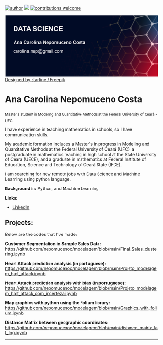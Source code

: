 [![author](https://img.shields.io/badge/author-anacarolina-red)](https://www.linkedin.com/in/anacarolinanepomuceno/?locale=en_US) [![](https://img.shields.io/badge/python-3.7+-blue.svg)](https://www.python.org/downloads/release/python-365/) [![contributions welcome](https://img.shields.io/badge/contributions-welcome-brightgreen.svg?style=flat)](https://github.com/nepomucenoc)


  <img src="carolbanner.png" width="600"/>
<a href="http://www.freepik.com">Designed by starline / Freepik</a>



# Ana Carolina Nepomuceno Costa
<sub>Master's student in Modeling and Quantitative Methods at the Federal University of Ceará - UFC</sub>

I have experience in teaching mathematics in schools, so I have communication skills.

My academic formation includes a Master's in progress in Modeling and Quantitative Methods at the Federal University of Ceará (UFC), a postgraduate in mathematics teaching in high school at the State University of Ceara (UECE), and a graduate in mathematics at Federal Institute of Education, Science and Technology of Ceará State (IFCE).

I am searching for new remote jobs with Data Science and Machine Learning using python language.

**Background in:** Python, and Machine Learning

**Links:**
* [LinkedIn](https://www.linkedin.com/in/anacarolinanepomuceno/?locale=en_US)



## Projects:
Below are the codes that I've made:

**Customer Segmentation in Sample Sales Data:** https://github.com/nepomucenoc/modelagem/blob/main/Final_Sales_clustering.ipynb

**Heart Attack prediction analysis (in portuguese):** https://github.com/nepomucenoc/modelagem/blob/main/Projeto_modelagem_hart_attack.ipynb

**Heart Attack prediction analysis with bias (in portuguese):** https://github.com/nepomucenoc/modelagem/blob/main/Projeto_modelagem_hart_attack_com_incerteza.ipynb

**Map graphics with python using the Folium library:** https://github.com/nepomucenoc/modelagem/blob/main/Graphics_with_folium.ipynb

**Distance Matrix between geographic coordinates:** https://github.com/nepomucenoc/modelagem/blob/main/distance_matrix_lat_lng.ipynb



---




